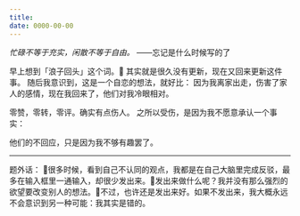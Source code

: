 ```yaml
---
title: 
date: 0000-00-00
---
```

*忙碌不等于充实，闲散不等于自由。*
——忘记是什么时候写的了

早上想到「浪子回头」这个词。
其实就是很久没有更新，现在又回来更新这件事。
随后我意识到，这是一个自恋的想法，就好比：
因为我离家出走，伤害了家人的感情，现在我回来了，他们对我冷眼相对。

零赞，零转，零评。确实有点伤人。
之所以受伤，是因为我不愿意承认一个事实：

他们的不回应，只是因为我不够有趣罢了。

---
题外话：
很多时候，看到自己不认同的观点，我都是在自己大脑里完成反驳，最多在输入框里一通输入，却很少发出来。发出来做什么呢？我并没有那么强烈的欲望要改变别人的想法。不过，也许还是发出来好。如果不发出来，我大概永远不会意识到另一种可能：我其实是错的。
